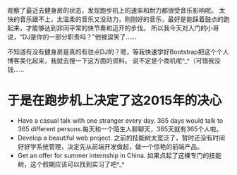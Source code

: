 
观察了最近去健身房的状态，发现跑步机上的速率和耐力都很受音乐影响呢。
太快的音乐跟不上，太温柔的音乐又没动力，刚刚好的音乐，最好是能踩着鼓点的跑起来，才能够达到非同平常的快节奏和迈开的步伐。
所以我今天对入门的小哥说，“DJ是你的一部分职责吗？”他被逗笑了……

不知道有没有健身房是真的有驻点DJ的？嗯，等我快速学好Bootstrap把这个个人博客美化起来，我就去搜一下这方面的资料。
说不定是个商机呢^_^（可惜我没钱……

# 于是在跑步机上决定了这2015年的决心
* Have a casual talk with one stranger every day. 365 days would talk to 365 different persons.每天和一个陌生人聊聊天，365天就有365个人啦。
* Develop a beautiful web project. 之前的技能树太宽泛了，暂时还没有时间好好学系统管理，决定先从前端开发做起，做一个惊艳的前端产品。
* Get an offer for summer internship in China. 如果点起了这棵专门的技能树，这个假期应该可以找到实习了吧^_^